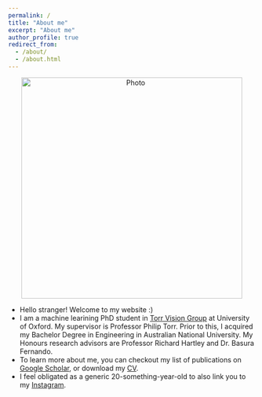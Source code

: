 ```yaml
---
permalink: /
title: "About me"
excerpt: "About me"
author_profile: true
redirect_from: 
  - /about/
  - /about.html
---
```


<p align="center">
  <img src="https://yugeten.github.io/images/profile2.png?raw=true" alt="Photo" style="width: 450px;"/> 
</p>

* Hello stranger! Welcome to my website :)
* I am a machine learining PhD student in [Torr Vision Group](http://www.robots.ox.ac.uk/~tvg/) at University of Oxford. My supervisor is Professor Philip Torr. Prior to this, I acquired my Bachelor Degree in Engineering in Australian National University. My Honours research advisors are Professor Richard Hartley and Dr. Basura Fernando.
* To learn more about me, you can checkout my list of publications on [Google Scholar](https://scholar.google.com.au/citations?user=t6B_Z7MAAAAJ&hl=en), or download my [CV](http://yugeten.github.io/files/CV_06March2019.pdf).
* I feel obligated as a generic 20-something-year-old to also link you to my [Instagram](https://www.instagram.com/jimmyyyyyyshi/?hl=en).
